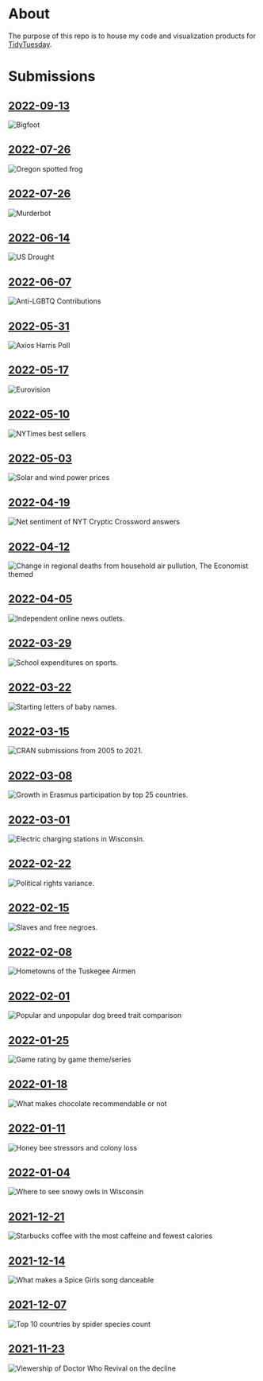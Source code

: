 About
================

The purpose of this repo is to house my code and visualization products
for [TidyTuesday](https://github.com/rfordatascience/tidytuesday).

Submissions
================
## [2022-09-13](2022/2022-09-13/final_plot.R)

![Bigfoot](2022/2022-09-13/final_plot.png)

## [2022-07-26](2022/2022-08-02/final_plot.R)

![Oregon spotted frog](2022/2022-08-02/final_plot.png)

## [2022-07-26](2022/2022-07-26/final_plot.R)

![Murderbot](2022/2022-07-26/final_plot.png)

## [2022-06-14](2022/2022-06-14/final_plot.R)

![US Drought](2022/2022-06-14/final_plot.png)

## [2022-06-07](2022/2022-06-07/final_plot.R)

![Anti-LGBTQ Contributions](2022/2022-06-07/final_plot.png)

## [2022-05-31](2022/2022-05-31/final_plot.R)

![Axios Harris Poll](2022/2022-05-31/final_plot.png)

## [2022-05-17](2022/2022-05-17/final_plot.R)

![Eurovision](2022/2022-05-17/final_plot.png)

## [2022-05-10](2022/2022-05-10/final_plot.R)

![NYTimes best sellers](2022/2022-05-10/final_plot.png)

## [2022-05-03](2022/2022-05-03/final_plot.R)

![Solar and wind power prices](2022/2022-05-03/final_plot.png)

## [2022-04-19](2022/2022-04-19/final_plot.R)

![Net sentiment of NYT Cryptic Crossword answers](2022/2022-04-19/final_plot.png)

## [2022-04-12](2022/2022-04-12/final_plot.R)

![Change in regional deaths from household air pullution, The Economist themed](2022/2022-04-12/final_plot.png)

## [2022-04-05](2022/2022-04-05/final_plot.R)

![Independent online news outlets.](2022/2022-04-05/final_plot.png)

## [2022-03-29](2022/2022-03-29/final_plot.R)

![School expenditures on sports.](2022/2022-03-29/final_plot.png)

## [2022-03-22](2022/2022-03-22/final_plot.R)

![Starting letters of baby names.](2022/2022-03-22/final_plot.png)

## [2022-03-15](2022/2022-03-15/final_plot.R)

![CRAN submissions from 2005 to 2021.](2022/2022-03-15/final_plot.png)

## [2022-03-08](2022/2022-03-08/final_plot.R)

![Growth in Erasmus participation by top 25 countries.](2022/2022-03-08/final_plot.png)

## [2022-03-01](2022/2022-03-01/final_plot.R)

![Electric charging stations in Wisconsin.](2022/2022-03-01/final_plot.png)

## [2022-02-22](2022/2022-02-22/final_plot.R)

![Political rights variance.](2022/2022-02-22/final_plot.png)

## [2022-02-15](2022/2022-02-15/final_plot.R)

![Slaves and free negroes.](2022/2022-02-15/final_plot.png)


## [2022-02-08](2022/2022-02-08/final_plot.R)

![Hometowns of the Tuskegee Airmen](2022/2022-02-08/final_plot.png)

## [2022-02-01](2022/2022-02-01/final_plot.R)

![Popular and unpopular dog breed trait comparison](2022/2022-02-01/final_plot.png)

## [2022-01-25](2022/2022-01-25/final_plot.R)

![Game rating by game theme/series](2022/2022-01-25/final_plot.png)

## [2022-01-18](2022/2022-01-18/final_plot.R)

![What makes chocolate recommendable or not](2022/2022-01-18/final_plot.png)

## [2022-01-11](2022/2022-01-11/final_plot.R)

![Honey bee stressors and colony loss](2022/2022-01-11/final_plot.png)


## [2022-01-04](2022/2022-01-04/final_plot.R)

![Where to see snowy owls in Wisconsin](2022/2022-01-04/final_plot.png)

## [2021-12-21](2021/2021-12-21/final_plot.R)

![Starbucks coffee with the most caffeine and fewest calories](2021/2021-12-21/final_plot.jpeg)

## [2021-12-14](2021/2021-12-14/final_plot.R)

![What makes a Spice Girls song danceable](2021/2021-12-14/final_plot.jpeg)

## [2021-12-07](2021/2021-12-07/final_plot.R)

![Top 10 countries by spider species count](2021/2021-12-07/final_plot.jpeg)

## [2021-11-23](2021/2021-11-23/final_plot.R)

![Viewership of Doctor Who Revival on the decline](2021/2021-11-23/final_plot.jpeg)
